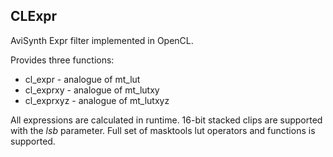 ## CLExpr ##

AviSynth Expr filter implemented in OpenCL.

Provides three functions:

* cl_expr - analogue of mt_lut
* cl_exprxy - analogue of mt_lutxy
* cl_exprxyz - analogue of mt_lutxyz

All expressions are calculated in runtime. 16-bit stacked clips are supported with the *lsb* parameter. Full set of masktools lut operators and functions is supported.